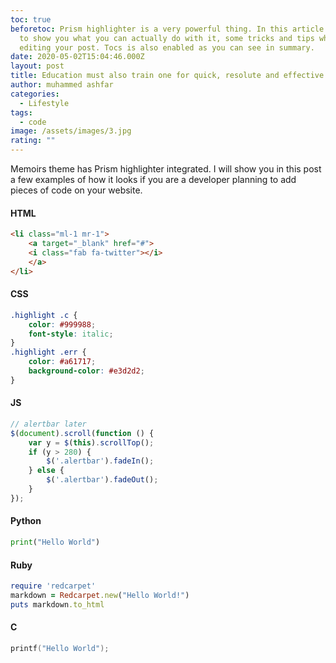 ```yaml
---
toc: true
beforetoc: Prism highlighter is a very powerful thing. In this article I'm going
  to show you what you can actually do with it, some tricks and tips while
  editing your post. Tocs is also enabled as you can see in summary.
date: 2020-05-02T15:04:46.000Z
layout: post
title: Education must also train one for quick, resolute and effective thinking.
author: muhammed ashfar
categories:
  - Lifestyle
tags:
  - code
image: /assets/images/3.jpg
rating: ""
---
```

Memoirs theme has Prism highlighter integrated. I will show you in this post a few examples of how it looks if you are a developer planning to add pieces of code on your website.


#### HTML

```html
<li class="ml-1 mr-1">
    <a target="_blank" href="#">
    <i class="fab fa-twitter"></i>
    </a>
</li>
```

#### CSS

```css
.highlight .c {
    color: #999988;
    font-style: italic;
}
.highlight .err {
    color: #a61717;
    background-color: #e3d2d2;
}
```

#### JS

```js
// alertbar later
$(document).scroll(function () {
    var y = $(this).scrollTop();
    if (y > 280) {
        $('.alertbar').fadeIn();
    } else {
        $('.alertbar').fadeOut();
    }
});
```

#### Python

```python
print("Hello World")
```

#### Ruby

```ruby
require 'redcarpet'
markdown = Redcarpet.new("Hello World!")
puts markdown.to_html
```

#### C

```c
printf("Hello World");
```

